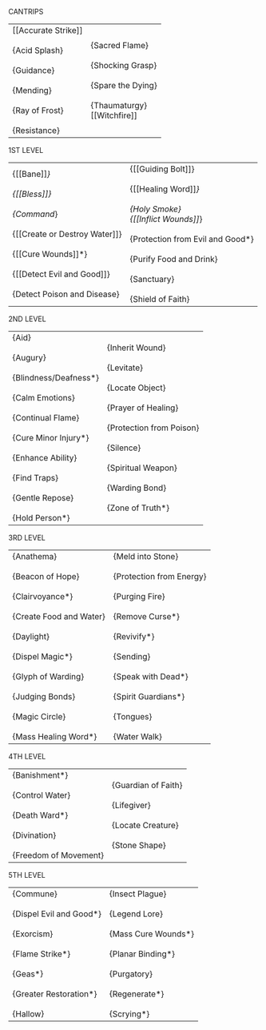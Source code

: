 
CANTRIPS

|   |   |
|---|---|
|[[Accurate Strike]]<br><br>{Acid Splash}<br><br>{Guidance}<br><br>{Mending}<br><br>{Ray of Frost}<br><br>{Resistance}|{Sacred Flame}<br><br>{Shocking Grasp}<br><br>{Spare the Dying}<br><br>{Thaumaturgy}<br>[[Witchfire]]

1ST LEVEL

|   |   |
|---|---|
|{[[Bane]]*}<br><br>{[[Bless]]}<br><br>{Command*}<br><br>{[[Create or Destroy Water]]}<br><br>{[[Cure Wounds]]*}<br><br>{[[Detect Evil and Good]]}<br><br>{Detect Poison and Disease}|{[[Guiding Bolt]]}<br><br>{[[Healing Word]]*}<br><br>{Holy Smoke}  <br>{[[Inflict Wounds]]*}<br><br>{Protection from Evil and Good*}<br><br>{Purify Food and Drink}<br><br>{Sanctuary}<br><br>{Shield of Faith}|

2ND LEVEL

|   |   |
|---|---|
|{Aid}<br><br>{Augury}<br><br>{Blindness/Deafness*}<br><br>{Calm Emotions}<br><br>{Continual Flame}<br><br>{Cure Minor Injury*}<br><br>{Enhance Ability}<br><br>{Find Traps}<br><br>{Gentle Repose}<br><br>{Hold Person*}|{Inherit Wound}<br><br>{Levitate}<br><br>{Locate Object}<br><br>{Prayer of Healing}<br><br>{Protection from Poison}<br><br>{Silence}<br><br>{Spiritual Weapon}<br><br>{Warding Bond}<br><br>{Zone of Truth*}|

3RD LEVEL

|   |   |
|---|---|
|{Anathema}<br><br>{Beacon of Hope}<br><br>{Clairvoyance*}<br><br>{Create Food and Water}<br><br>{Daylight}<br><br>{Dispel Magic*}<br><br>{Glyph of Warding}<br><br>{Judging Bonds}<br><br>{Magic Circle}<br><br>{Mass Healing Word*}|{Meld into Stone}<br><br>{Protection from Energy}<br><br>{Purging Fire}<br><br>{Remove Curse*}<br><br>{Revivify*}<br><br>{Sending}<br><br>{Speak with Dead*}<br><br>{Spirit Guardians*}<br><br>{Tongues}<br><br>{Water Walk}|

4TH LEVEL

|   |   |
|---|---|
|{Banishment*}<br><br>{Control Water}<br><br>{Death Ward*}<br><br>{Divination}<br><br>{Freedom of Movement}|{Guardian of Faith}<br><br>{Lifegiver}<br><br>{Locate Creature}<br><br>{Stone Shape}|

5TH LEVEL

|   |   |
|---|---|
|{Commune}<br><br>{Dispel Evil and Good*}<br><br>{Exorcism}<br><br>{Flame Strike*}<br><br>{Geas*}<br><br>{Greater Restoration*}<br><br>{Hallow}|{Insect Plague}<br><br>{Legend Lore}<br><br>{Mass Cure Wounds*}<br><br>{Planar Binding*}<br><br>{Purgatory}<br><br>{Regenerate*}<br><br>{Scrying*}|

